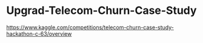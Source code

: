 # Upgrad-Telecom-Churn-Case-Study
https://www.kaggle.com/competitions/telecom-churn-case-study-hackathon-c-63/overview
